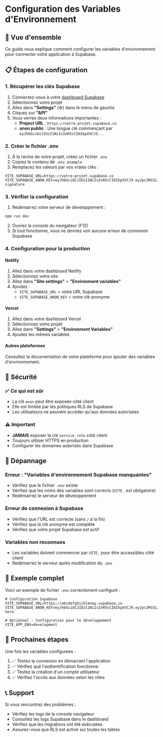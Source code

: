 # Configuration des Variables d'Environnement

## 🎯 Vue d'ensemble

Ce guide vous explique comment configurer les variables d'environnement pour connecter votre application à Supabase.

## 📋 Étapes de configuration

### 1. **Récupérer les clés Supabase**

1. Connectez-vous à votre [dashboard Supabase](https://supabase.com/dashboard)
2. Sélectionnez votre projet
3. Allez dans **"Settings"** (⚙️) dans le menu de gauche
4. Cliquez sur **"API"**
5. Vous verrez deux informations importantes :
   - **Project URL** : `https://votre-projet.supabase.co`
   - **anon public** : Une longue clé commençant par `eyJhbGciOiJIUzI1NiIsInR5cCI6IkpXVCJ9...`

### 2. **Créer le fichier .env**

1. À la racine de votre projet, créez un fichier `.env`
2. Copiez le contenu de `.env.example`
3. Remplacez les valeurs par vos vraies clés :

```env
VITE_SUPABASE_URL=https://votre-projet.supabase.co
VITE_SUPABASE_ANON_KEY=eyJhbGciOiJIUzI1NiIsInR5cCI6IkpXVCJ9.eyJpc3MiOiJzdXBhYmFzZSIsInJlZiI6InZvdHJlLXByb2pldCIsInJvbGUiOiJhbm9uIiwiaWF0IjoxNjc4ODk2NDAwLCJleHAiOjE5OTQ0NzI0MDB9.votre-signature
```

### 3. **Vérifier la configuration**

1. Redémarrez votre serveur de développement :
```bash
npm run dev
```

2. Ouvrez la console du navigateur (F12)
3. Si tout fonctionne, vous ne devriez voir aucune erreur de connexion Supabase

### 4. **Configuration pour la production**

#### **Netlify**
1. Allez dans votre dashboard Netlify
2. Sélectionnez votre site
3. Allez dans **"Site settings"** > **"Environment variables"**
4. Ajoutez :
   - `VITE_SUPABASE_URL` = votre URL Supabase
   - `VITE_SUPABASE_ANON_KEY` = votre clé anonyme

#### **Vercel**
1. Allez dans votre dashboard Vercel
2. Sélectionnez votre projet
3. Allez dans **"Settings"** > **"Environment Variables"**
4. Ajoutez les mêmes variables

#### **Autres plateformes**
Consultez la documentation de votre plateforme pour ajouter des variables d'environnement.

## 🔐 Sécurité

### ✅ **Ce qui est sûr**
- La clé `anon` peut être exposée côté client
- Elle est limitée par les politiques RLS de Supabase
- Les utilisateurs ne peuvent accéder qu'aux données autorisées

### ⚠️ **Important**
- **JAMAIS** exposer la clé `service_role` côté client
- Toujours utiliser HTTPS en production
- Configurer les domaines autorisés dans Supabase

## 🔧 Dépannage

### **Erreur : "Variables d'environnement Supabase manquantes"**
- Vérifiez que le fichier `.env` existe
- Vérifiez que les noms des variables sont corrects (`VITE_` est obligatoire)
- Redémarrez le serveur de développement

### **Erreur de connexion à Supabase**
- Vérifiez que l'URL est correcte (sans `/` à la fin)
- Vérifiez que la clé anonyme est complète
- Vérifiez que votre projet Supabase est actif

### **Variables non reconnues**
- Les variables doivent commencer par `VITE_` pour être accessibles côté client
- Redémarrez le serveur après modification du `.env`

## 📝 Exemple complet

Voici un exemple de fichier `.env` correctement configuré :

```env
# Configuration Supabase
VITE_SUPABASE_URL=https://abcdefghijklmnop.supabase.co
VITE_SUPABASE_ANON_KEY=eyJhbGciOiJIUzI1NiIsInR5cCI6IkpXVCJ9.eyJpc3MiOiJzdXBhYmFzZSIsInJlZiI6ImFiY2RlZmdoaWprbG1ub3AiLCJyb2xlIjoiYW5vbiIsImlhdCI6MTY3ODg5NjQwMCwiZXhwIjoxOTk0NDcyNDAwfQ.signature-here

# Optionnel : Configuration pour le développement
VITE_APP_ENV=development
```

## 🚀 Prochaines étapes

Une fois les variables configurées :

1. ✅ Testez la connexion en démarrant l'application
2. ✅ Vérifiez que l'authentification fonctionne
3. ✅ Testez la création d'un compte utilisateur
4. ✅ Vérifiez l'accès aux données selon les rôles

## 📞 Support

Si vous rencontrez des problèmes :
- Vérifiez les logs de la console navigateur
- Consultez les logs Supabase dans le dashboard
- Vérifiez que les migrations ont été exécutées
- Assurez-vous que RLS est activé sur toutes les tables